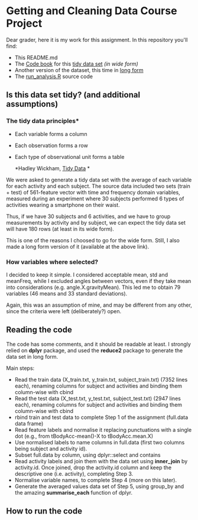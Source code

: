 # Getting and Cleaning Data Course Project

Dear grader,
here it is my work for this assignment. In this repository you'll find:

- This README.md
- The [Code book](./Codebook.md) for this [tidy data set](https://github.com/datavieri/getdata-010/blob/master/data/dataset.wide.txt) *(in wide form)*
- Another version of the dataset, this time in [long form](https://github.com/datavieri/getdata-010/blob/master/data/dataset.long.txt)
- The [run_analysis.R](https://github.com/datavieri/getdata-010/blob/master/run_analysis.R) source code

## Is this data set tidy? (and additional assumptions)

### The tidy data principles*

- Each variable forms a column
- Each observation forms a row
- Each type of observational unit forms a table 

  *Hadley Wickham, [Tidy Data](http://vita.had.co.nz/papers/tidy-data.pdf) *

We were asked to generate a tidy data set with the average of each variable for each activity and each subject.
The source data included two sets (train + test) of 561-feature vector with time and frequency domain variables, measured during an experiment where 30 subjects performed 6 types of activities wearing a smartphone on their waist.

Thus, if we have 30 subjects and 6 activities, and we have to group measurements by activity and by subject, we can expect the tidy data set will have 180 rows (at least in its wide form).

This is one of the reasons I choosed to go for the wide form. Still, I also made a long form version of it (available at the above link).

### How variables where selected?

I decided to keep it simple. I considered acceptable mean, std and meanFreq, while I excluded angles between vectors, even if they take mean into considerations (e.g. angle.X.gravityMean). This led me to obtain 79 variables (46 means and 33 standard deviations).

Again, this was an assumption of mine, and may be different from any other, since the criteria were left (deliberately?) open.

## Reading the code

The code has some comments, and it should be readable at least.
I strongly relied on **dplyr** package, and used the **reduce2** package to generate the data set in long form.

Main steps:
- Read the train data (X_train.txt, y_train.txt, subject_train.txt) (7352 lines each), renaming columns for subject and activities and binding them column-wise with cbind
- Read the test data (X_test.txt, y_test.txt, subject_test.txt) (2947 lines each), renaming columns for subject and activities and binding them column-wise with cbind
- rbind train and test data to complete Step 1 of the assignment (full.data data frame)
- Read feature labels and normalise it replacing punctuations with a single dot (e.g., from tBodyAcc-mean()-X to tBodyAcc.mean.X)
- Use normalised labels to name columns in  full.data (first two columns being subject and activity id).
- Subset full.data by column, using dplyr::select and contains
- Read activity labels and join them with the data set using **inner_join** by activity.id. Once joined, drop the activity.id column and keep the descriptive one (i.e. activity), completing Step 3.
- Normalise variable names, to complete Step 4 (more on this later).
- Generate the averaged values data set of Step 5, using group_by and the amazing **summarise_each** function of dplyr. 

## How to run the code

